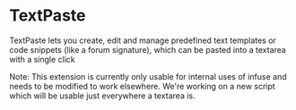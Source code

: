 TextPaste
=========

TextPaste lets you create, edit and manage predefined text templates or code snippets (like a forum signature), which can be pasted into a textarea with a single click

Note: This extension is currently only usable for internal uses of infuse and needs to be modified to work elsewhere. We're working on a new script which will be usable just everywhere a textarea is.
